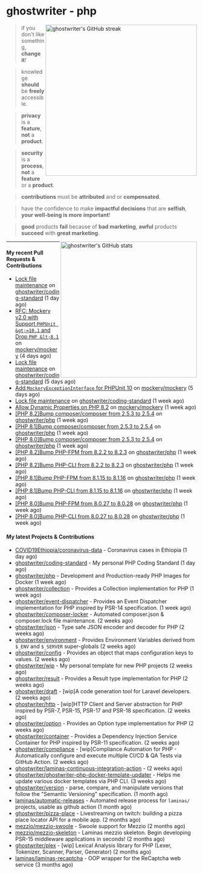 # ghostwriter - php

<img alt="ghostwriter's GitHub streak" width="400px" align="right" src="https://github-readme-streak-stats.herokuapp.com/?cache_seconds=1800&user=ghostwriter">

> if you don't like something, **change it**!

> knowledge **should** be **freely** accessible.

> **privacy** is a **feature**, **not** a **product**.

> **security** is a **process**, **not** a **feature** or a **product**.

> **contributions** must be **attributed** and or **compensated**.

> have the confidence to make **impactful decisions** that are **selfish**, **your well-being is more important**!

> **good** products **fail** because of **bad marketing**, **awful** products **succeed** with **great marketing**.

<img alt="ghostwriter's GitHub stats" width="360px" align="right" src="https://github-readme-stats.vercel.app/api?cache_seconds=1800&username=ghostwriter&show_icons=true&count_private=true&hide_title=true&hide_rank=true&icon_color=333">

---

#### My recent Pull Requests & Contributions

- [Lock file maintenance](https://github.com/ghostwriter/coding-standard/pull/15) on [ghostwriter/coding-standard](https://github.com/ghostwriter/coding-standard) (1 day ago)
- [RFC: Mockery v2.0 with Support `PHPUnit &gt;=10.1` and Drop `PHP &lt;8.1`](https://github.com/mockery/mockery/pull/1219) on [mockery/mockery](https://github.com/mockery/mockery) (4 days ago)
- [Lock file maintenance](https://github.com/ghostwriter/coding-standard/pull/14) on [ghostwriter/coding-standard](https://github.com/ghostwriter/coding-standard) (5 days ago)
- [Add `MockeryExceptionInterface` for PHPUnit 10](https://github.com/mockery/mockery/pull/1217) on [mockery/mockery](https://github.com/mockery/mockery) (5 days ago)
- [Lock file maintenance](https://github.com/ghostwriter/coding-standard/pull/13) on [ghostwriter/coding-standard](https://github.com/ghostwriter/coding-standard) (1 week ago)
- [Allow Dynamic Properties on PHP 8.2](https://github.com/mockery/mockery/pull/1214) on [mockery/mockery](https://github.com/mockery/mockery) (1 week ago)
- [[PHP 8.2]Bump composer/composer from 2.5.3 to 2.5.4](https://github.com/ghostwriter/php/pull/303) on [ghostwriter/php](https://github.com/ghostwriter/php) (1 week ago)
- [[PHP 8.1]Bump composer/composer from 2.5.3 to 2.5.4](https://github.com/ghostwriter/php/pull/302) on [ghostwriter/php](https://github.com/ghostwriter/php) (1 week ago)
- [[PHP 8.0]Bump composer/composer from 2.5.3 to 2.5.4](https://github.com/ghostwriter/php/pull/301) on [ghostwriter/php](https://github.com/ghostwriter/php) (1 week ago)
- [[PHP 8.2]Bump PHP-FPM from 8.2.2 to 8.2.3](https://github.com/ghostwriter/php/pull/300) on [ghostwriter/php](https://github.com/ghostwriter/php) (1 week ago)
- [[PHP 8.2]Bump PHP-CLI from 8.2.2 to 8.2.3](https://github.com/ghostwriter/php/pull/299) on [ghostwriter/php](https://github.com/ghostwriter/php) (1 week ago)
- [[PHP 8.1]Bump PHP-FPM from 8.1.15 to 8.1.16](https://github.com/ghostwriter/php/pull/298) on [ghostwriter/php](https://github.com/ghostwriter/php) (1 week ago)
- [[PHP 8.1]Bump PHP-CLI from 8.1.15 to 8.1.16](https://github.com/ghostwriter/php/pull/297) on [ghostwriter/php](https://github.com/ghostwriter/php) (1 week ago)
- [[PHP 8.0]Bump PHP-FPM from 8.0.27 to 8.0.28](https://github.com/ghostwriter/php/pull/296) on [ghostwriter/php](https://github.com/ghostwriter/php) (1 week ago)
- [[PHP 8.0]Bump PHP-CLI from 8.0.27 to 8.0.28](https://github.com/ghostwriter/php/pull/295) on [ghostwriter/php](https://github.com/ghostwriter/php) (1 week ago)

#### My latest Projects & Contributions

- [COVID19Ethiopia/coronavirus-data](https://github.com/COVID19Ethiopia/coronavirus-data) - Coronavirus cases in Ethiopia (1 day ago)
- [ghostwriter/coding-standard](https://github.com/ghostwriter/coding-standard) - My personal PHP Coding Standard (1 day ago)
- [ghostwriter/php](https://github.com/ghostwriter/php) - Development and Production-ready PHP Images for Docker (1 week ago)
- [ghostwriter/collection](https://github.com/ghostwriter/collection) - Provides a Collection implementation for PHP (1 week ago)
- [ghostwriter/event-dispatcher](https://github.com/ghostwriter/event-dispatcher) - Provides an Event Dispatcher implementation for PHP inspired by PSR-14 specification. (1 week ago)
- [ghostwriter/composer-locker](https://github.com/ghostwriter/composer-locker) - Automated composer.json &amp; composer.lock file maintenance. (2 weeks ago)
- [ghostwriter/json](https://github.com/ghostwriter/json) - Type safe JSON encoder and decoder for PHP (2 weeks ago)
- [ghostwriter/environment](https://github.com/ghostwriter/environment) - Provides Environment Variables derived from `$_ENV` and `$_SERVER` super-globals (2 weeks ago)
- [ghostwriter/config](https://github.com/ghostwriter/config) - Provides an object that maps configuration keys to values. (2 weeks ago)
- [ghostwriter/wip](https://github.com/ghostwriter/wip) - My personal template for new PHP projects (2 weeks ago)
- [ghostwriter/result](https://github.com/ghostwriter/result) - Provides a Result type implementation for PHP (2 weeks ago)
- [ghostwriter/draft](https://github.com/ghostwriter/draft) - [wip]A code generation tool for Laravel developers. (2 weeks ago)
- [ghostwriter/http](https://github.com/ghostwriter/http) - [wip]HTTP Client and Server abstraction for PHP inspired by PSR-7, PSR-15, PSR-17 and PSR-18 specification. (2 weeks ago)
- [ghostwriter/option](https://github.com/ghostwriter/option) - Provides an Option type implementation for PHP (2 weeks ago)
- [ghostwriter/container](https://github.com/ghostwriter/container) - Provides a Dependency Injection Service Container for PHP inspired by PSR-11 specification. (2 weeks ago)
- [ghostwriter/compliance](https://github.com/ghostwriter/compliance) - [wip]Compliance Automation for PHP - Automatically configure and execute multiple CI/CD &amp; QA Tests via GitHub Action. (2 weeks ago)
- [ghostwriter/laminas-continuous-integration-action](https://github.com/ghostwriter/laminas-continuous-integration-action) -  (2 weeks ago)
- [ghostwriter/ghostwriter-php-docker-template-updater](https://github.com/ghostwriter/ghostwriter-php-docker-template-updater) - Helps me update various docker templates via PHP CLI. (3 weeks ago)
- [ghostwriter/version](https://github.com/ghostwriter/version) - parse, compare, and manipulate versions that follow the &#34;Semantic Versioning&#34; specification. (1 month ago)
- [laminas/automatic-releases](https://github.com/laminas/automatic-releases) - Automated release process for `laminas/` projects, usable as github action (1 month ago)
- [ghostwriter/pizza-place](https://github.com/ghostwriter/pizza-place) - Livestreaming on twitch: building a pizza place locator API for a mobile app. (2 months ago)
- [mezzio/mezzio-swoole](https://github.com/mezzio/mezzio-swoole) - Swoole support for Mezzio (2 months ago)
- [mezzio/mezzio-skeleton](https://github.com/mezzio/mezzio-skeleton) - Laminas mezzio skeleton. Begin developing PSR-15 middleware applications in seconds! (2 months ago)
- [ghostwriter/plex](https://github.com/ghostwriter/plex) - [wip] Lexical Analysis library for PHP (Lexer, Tokenizer, Scanner, Parser, Generator) (2 months ago)
- [laminas/laminas-recaptcha](https://github.com/laminas/laminas-recaptcha) - OOP wrapper for the ReCaptcha web service (3 months ago)
